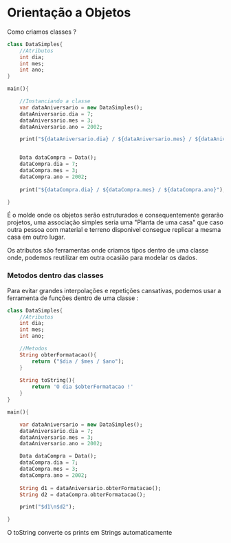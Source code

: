 # Orientação a Objetos

Como criamos classes ? 

```dart 
class DataSimples{
    //Atributos
    int dia;
    int mes;
    int ano;
}

main(){

    //Instanciando a classe
    var dataAniversario = new DataSimples();
    dataAniversario.dia = 7;
    dataAniversario.mes = 3;
    dataAniversario.ano = 2002;

    print("${dataAniversario.dia} / ${dataAniversario.mes} / ${dataAniversario.ano}");


    Data dataCompra = Data();
    dataCompra.dia = 7;
    dataCompra.mes = 3;
    dataCompra.ano = 2002;
     
    print("${dataCompra.dia} / ${dataCompra.mes} / ${dataCompra.ano}");

}
```
É o molde onde os objetos serão estruturados e consequentemente gerarão projetos, uma associação simples seria uma "Planta de uma casa" que caso outra pessoa com material e terreno disponivel consegue replicar a mesma casa em outro lugar.

Os atributos são ferramentas onde criamos tipos dentro de uma classe onde, podemos reutilizar em outra ocasião para modelar os dados.


### Metodos dentro das classes
Para evitar grandes interpolações e repetições cansativas, podemos usar a ferramenta de funções dentro de uma classe : 

```dart 
class DataSimples{
    //Atributos
    int dia;
    int mes;
    int ano;

    //Metodos
    String obterFormatacao(){
        return ("$dia / $mes / $ano");
    }
    
    String toString(){
        return 'O dia $obterFormatacao !'
    }
}

main(){

    var dataAniversario = new DataSimples();
    dataAniversario.dia = 7;
    dataAniversario.mes = 3;
    dataAniversario.ano = 2002;

    Data dataCompra = Data();
    dataCompra.dia = 7;
    dataCompra.mes = 3;
    dataCompra.ano = 2002;
     
    String d1 = dataAniversario.obterFormatacao();
    String d2 = dataCompra.obterFormatacao();

    print("$d1\n$d2");

}
```
O toString converte os prints em Strings automaticamente 